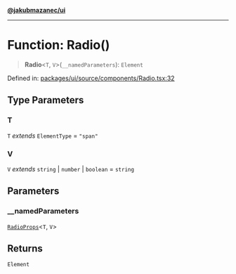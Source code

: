 [**@jakubmazanec/ui**](../README.md)

---

# Function: Radio()

> **Radio**\<`T`, `V`\>(`__namedParameters`): `Element`

Defined in:
[packages/ui/source/components/Radio.tsx:32](https://github.com/jakubmazanec/tools/blob/74fa88a6249b3d486436ae7655f4962bc4a86e11/packages/ui/source/components/Radio.tsx#L32)

## Type Parameters

### T

`T` _extends_ `ElementType` = `"span"`

### V

`V` _extends_ `string` \| `number` \| `boolean` = `string`

## Parameters

### \_\_namedParameters

[`RadioProps`](../type-aliases/RadioProps.md)\<`T`, `V`\>

## Returns

`Element`
